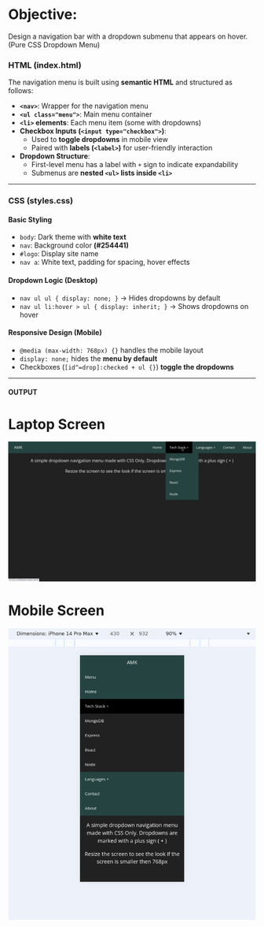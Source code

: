# Objective: 
Design a navigation bar with a dropdown submenu that appears on hover. (Pure CSS Dropdown Menu)

### HTML (index.html)
The navigation menu is built using **semantic HTML** and structured as follows:
- **`<nav>`**: Wrapper for the navigation menu  
- **`<ul class="menu">`**: Main menu container  
- **`<li>` elements**: Each menu item (some with dropdowns)  
- **Checkbox Inputs (`<input type="checkbox">`)**:
  - Used to **toggle dropdowns** in mobile view  
  - Paired with **labels (`<label>`)** for user-friendly interaction  
- **Dropdown Structure**:
  - First-level menu has a label with `+` sign to indicate expandability  
  - Submenus are **nested `<ul>` lists inside `<li>`**  

---

### CSS (styles.css)
#### Basic Styling
- `body`: Dark theme with **white text**
- `nav`: Background color **(#254441)**  
- `#logo`: Display site name  
- `nav a`: White text, padding for spacing, hover effects  

#### Dropdown Logic (Desktop)
- `nav ul ul { display: none; }` → Hides dropdowns by default  
- `nav ul li:hover > ul { display: inherit; }` → Shows dropdowns on hover  

#### Responsive Design (Mobile)
- `@media (max-width: 768px) {}` handles the mobile layout  
- `display: none;` hides the **menu by default**  
- Checkboxes (`[id^=drop]:checked + ul {}`) **toggle the dropdowns**  

---

#### OUTPUT
# Laptop Screen
![laptop-screen](./images/laptop-screen.png)
# Mobile Screen
![mobile-screen](./images/mobile-screen.png)